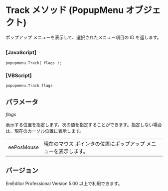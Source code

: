 # Track メソッド (PopupMenu オブジェクト)

ポップアップ メニューを表示して、選択されたメニュー項目の ID を返します。

## 

### \[JavaScript\]

```
popupmenu.Track( flags );
```

### \[VBScript\]

```
popupmenu.Track flags
```

## パラメータ

_flags_

表示する位置を指定します。次の値を指定することができます。指定しない場合は、現在のカーソル位置に表示します。

|     |     |
| --- | --- |
| eePosMouse | 現在のマウス ポインタの位置にポップアップ メニューを表示します。 |

## バージョン

EmEditor Professional Version 5.00 以上で利用できます。
